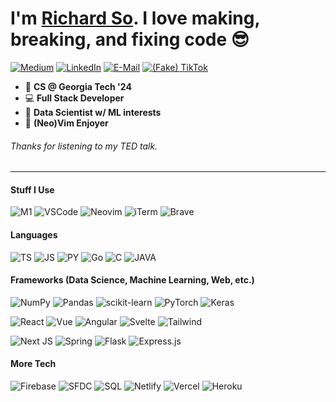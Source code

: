 # I'm [Richard So](https://rso.vercel.app). I love making, breaking, and fixing code 😎

<!-- <a href="https://github.com/richardso21"><img src="https://github-readme-stats.vercel.app/api?username=richardso21&show_icons=true&theme=algolia&hide=prs,issues" /></a>
<img src="https://github-readme-stats.vercel.app/api/top-langs/?username=richardso21&exclude_repo=GTAgency-OCR&layout=compact&theme=algolia" /> -->

<!-- #### My Links -->
[![Medium](https://img.shields.io/badge/Medium-12100E?style=for-the-badge&logo=medium&logoColor=white)](https://richardso21.medium.com)
[![LinkedIn](https://img.shields.io/badge/LinkedIn-0077B5?style=for-the-badge&logo=linkedin&logoColor=white)](https://linkedin.com/in/richardso21)
[![E-Mail](https://img.shields.io/badge/Gmail-D14836?style=for-the-badge&logo=gmail&logoColor=white)](mailto:richardso2021@gmail.com)
[![(Fake) TikTok](https://img.shields.io/badge/TikTok-000000?style=for-the-badge&logo=tiktok&logoColor=white)](https://youtu.be/dQw4w9WgXcQ)

 - 🐝 **CS @ Georgia Tech '24**
 - 💻 **Full Stack Developer**
 - 🧪 **Data Scientist w/ ML interests**
 - 🖖 **(Neo)Vim Enjoyer**

###### _Thanks for listening to my TED talk._

---

#### Stuff I Use
![M1](https://img.shields.io/badge/apple%20silicon-333333?style=for-the-badge&logo=apple&logoColor=white)
![VSCode](https://img.shields.io/badge/Visual_Studio_Code-0078D4?style=for-the-badge&logo=visual%20studio%20code&logoColor=white)
![Neovim](https://img.shields.io/badge/NeoVim-%2357A143.svg?&style=for-the-badge&logo=neovim&logoColor=white)
![iTerm](https://img.shields.io/badge/iTerm2-000000?style=for-the-badge&logo=iterm2&logoColor=white)
![Brave](https://img.shields.io/badge/Brave-FF1B2D?style=for-the-badge&logo=Brave&logoColor=white)
<!-- ![VIM](https://img.shields.io/badge/VIM-%2311AB00.svg?&style=for-the-badge&logo=vim&logoColor=white) -->
<!-- ![Todoist](https://img.shields.io/badge/Todoist-E44332?style=for-the-badge&logo=todoist&logoColor=white) -->

#### Languages
![TS](https://img.shields.io/badge/TypeScript-007ACC?style=for-the-badge&logo=typescript&logoColor=white)
![JS](https://img.shields.io/badge/JavaScript-F7DF1E?style=for-the-badge&logo=javascript&logoColor=black)
![PY](https://img.shields.io/badge/Python-14354C?style=for-the-badge&logo=python&logoColor=white)
![Go](https://img.shields.io/badge/go-%2300ADD8.svg?style=for-the-badge&logo=go&logoColor=white)
![C](https://img.shields.io/badge/c-%2300599C.svg?style=for-the-badge&logo=c&logoColor=white)
![JAVA](https://img.shields.io/badge/Java-ED8B00?style=for-the-badge&logo=java&logoColor=white)
<!-- ![CPP](	https://img.shields.io/badge/C%2B%2B-00599C?style=for-the-badge&logo=c%2B%2B&logoColor=white) -->

#### Frameworks (Data Science, Machine Learning, Web, etc.)
![NumPy](https://img.shields.io/badge/numpy-%23013243.svg?style=for-the-badge&logo=numpy&logoColor=white)
![Pandas](https://img.shields.io/badge/pandas-%23150458.svg?style=for-the-badge&logo=pandas&logoColor=white)
![scikit-learn](https://img.shields.io/badge/scikit--learn-%23F7931E.svg?style=for-the-badge&logo=scikit-learn&logoColor=white)
![PyTorch](https://img.shields.io/badge/PyTorch-%23EE4C2C.svg?style=for-the-badge&logo=PyTorch&logoColor=white)
![Keras](https://img.shields.io/badge/Keras-%23D00000.svg?style=for-the-badge&logo=Keras&logoColor=white)

<!-- #### Frameworks -->
![React](https://img.shields.io/badge/React-20232A?style=for-the-badge&logo=react&logoColor=61DAFB)
![Vue](https://img.shields.io/badge/Vue.js-35495E?style=for-the-badge&logo=vue.js&logoColor=4FC08D)
![Angular](https://img.shields.io/badge/Angular-DD0031?style=for-the-badge&logo=angular&logoColor=white)
![Svelte](https://img.shields.io/badge/Svelte-4A4A55?style=for-the-badge&logo=svelte&logoColor=FF3E00)
![Tailwind](https://img.shields.io/badge/Tailwind_CSS-38B2AC?style=for-the-badge&logo=tailwind-css&logoColor=white)

![Next JS](https://img.shields.io/badge/Next-black?style=for-the-badge&logo=next.js&logoColor=white)
![Spring](https://img.shields.io/badge/Spring-6DB33F?style=for-the-badge&logo=spring&logoColor=white)
![Flask](https://img.shields.io/badge/Flask-000000?style=for-the-badge&logo=flask&logoColor=white)
![Express.js](https://img.shields.io/badge/express.js-%23404d59.svg?style=for-the-badge&logo=express&logoColor=%2361DAFB)

#### More Tech
![Firebase](https://img.shields.io/badge/Firebase-039BE5?style=for-the-badge&logo=Firebase&logoColor=white)
![SFDC](https://img.shields.io/badge/Salesforce-00A1E0?style=for-the-badge&logo=Salesforce&logoColor=white)
![SQL](https://img.shields.io/badge/SQLite-07405E?style=for-the-badge&logo=sqlite&logoColor=white)
![Netlify](https://img.shields.io/badge/Netlify-00C7B7?style=for-the-badge&logo=netlify&logoColor=white)
![Vercel](https://img.shields.io/badge/Vercel-000000?style=for-the-badge&logo=vercel&logoColor=white)
![Heroku](https://img.shields.io/badge/Heroku-430098?style=for-the-badge&logo=heroku&logoColor=white)


